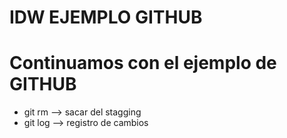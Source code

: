 
# IDW EJEMPLO GITHUB
# Continuamos con el ejemplo de GITHUB

- git rm --> sacar del stagging
- git log --> registro de cambios
